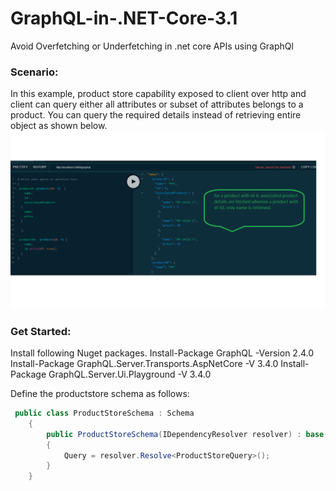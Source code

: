 # GraphQL-in-.NET-Core-3.1
Avoid Overfetching or Underfetching in .net core APIs using GraphQl

### Scenario:
In this example, product store capability exposed to client over http and client can query either all attributes or subset of attributes belongs to a product. You can query the required details instead of retrieving entire object as shown below.![alt text](https://github.com/srikarG81/GraphQL-in-.NET-Core-3.1/blob/master/UIGraphQl.png "GraphQL query")

### Get Started:
Install following Nuget packages.
Install-Package GraphQL -Version 2.4.0
Install-Package GraphQL.Server.Transports.AspNetCore -V 3.4.0
Install-Package GraphQL.Server.Ui.Playground  -V 3.4.0

Define the productstore schema as follows:
``` C#
 public class ProductStoreSchema : Schema
    {
        public ProductStoreSchema(IDependencyResolver resolver) : base(resolver)
        {
            Query = resolver.Resolve<ProductStoreQuery>();
        }
    }
````
